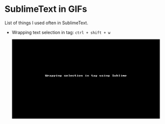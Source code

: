 # SublimeText in GIFs

List of things I used often in SublimeText.

* Wrapping text selection in tag: `ctrl + shift + w`

  ![](/gifs/wrapping-selection-in-tag-using-sublime.gif)


